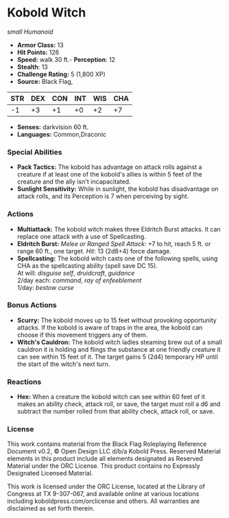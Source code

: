 # Kobold Witch

*small* *Humanoid*

- **Armor Class:** 13
- **Hit Points:** 126 
- **Speed:** walk 30 ft.- **Perception**: 12
- **Stealth**: 13
- **Challenge Rating:** 5 (1,800 XP)
- **Source:** Black Flag,

| STR | DEX | CON | INT | WIS | CHA |
| --- | --- | --- | --- | --- | --- |
| -1 | +3 | +1 | +0 | +2 | +7 |

- **Senses:** darkvision 60 ft.
- **Languages:** Common,Draconic

### Special Abilities

- **Pack Tactics:** The kobold has advantage on attack rolls against a creature if at least one of the kobold's allies is within 5 feet of the creature and the ally isn't incapacitated.
- **Sunlight Sensitivity:** While in sunlight, the kobold has disadvantage on attack rolls, and its Perception is 7 when perceiving by sight.

### Actions

- **Multiattack:** The kobold witch makes three Eldritch Burst attacks. It can replace one attack with a use of Spellcasting.
- **Eldritch Burst:** _Melee or Ranged Spell Attack:_ +7 to hit, reach 5 ft. or range 60 ft., one target. _Hit:_ 13 (2d8+4) force damage.
- **Spellcasting:** The kobold witch casts one of the following spells, using CHA as the spellcasting ability (spell save DC 15).<br>At will: _disguise self_, _druidcraft_, _guidance_<br>2/day each: _command_, _ray of enfeeblement_<br>1/day: _bestow curse_

### Bonus Actions

- **Scurry:** The kobold moves up to 15 feet without provoking opportunity attacks. If the kobold is aware of traps in the area, the kobold can choose if this movement triggers any of them.
- **Witch's Cauldron:** The kobold witch ladles steaming brew out of a small cauldron it is holding and flings the substance at one friendly creature it can see within 15 feet of it. The target gains 5 (2d4) temporary HP until the start of the witch's next turn.

### Reactions

- **Hex:** When a creature the kobold witch can see within 60 feet of it makes an ability check, attack roll, or save, the target must roll a d6 and subtract the number rolled from that ability check, attack roll, or save.


### License

This work contains material from the Black Flag Roleplaying Reference Document v0.2, © Open Design LLC d/b/a Kobold Press. Reserved Material elements in this product include all elements designated as Reserved Material under the ORC License. This product contains no Expressly Designated Licensed Material.

This work is licensed under the ORC License, located at the Library of Congress at TX 9-307-067, and available online at various locations including koboldpress.com/orclicense and others. All warranties are disclaimed as set forth therein.
